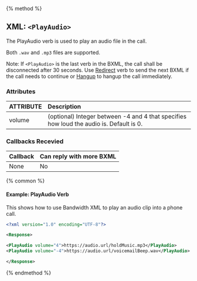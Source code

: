 {% method %}
## XML: `<PlayAudio>`
The PlayAudio verb is used to play an audio file in the call.

Both `.wav` and `.mp3` files are supported.

Note: If `<PlayAudio>` is the last verb in the BXML, the call shall be disconnected after 30 seconds. Use [Redirect](redirect.md) verb to send the next BXML if the call needs to continue or [Hangup](hangup.md) to hangup the call immediately.



### Attributes
| ATTRIBUTE | Description |
|:----------|:------------|
| volume | (optional) Integer between -4 and 4 that specifies how loud the audio is. Default is 0. |


### Callbacks Recevied

| Callback | Can reply with more BXML |
|:---------|:-------------------------|
| None     | No                       |

{% common %}
#### Example:  PlayAudio Verb
This shows how to use Bandwidth XML to play an audio clip into a phone call.

```XML
<?xml version="1.0" encoding="UTF-8"?>

<Response>

<PlayAudio volume="4">https://audio.url/holdMusic.mp3</PlayAudio>
<PlayAudio volume="-4">https://audio.url/voicemailBeep.wav</PlayAudio>

</Response>
```

{% endmethod %}
